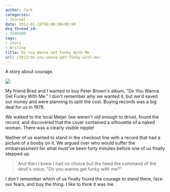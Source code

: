 ```yaml
---
author: Jack
categories:
- Journal
date: 2012-01-28T00:00:00+00:00
dsq_thread_id:
- 3595560
tags:
- story
- Writing
title: Do You Wanna Get Funky With Me
url: /2012/do-you-wanna-get-funky-with-me/
---
```


A story about courage.

<img src="http://i1.ytimg.com/vi/tjDRY8nr3Sk/hqdefault.jpg" /> 

My friend Brad and I wanted to buy Peter Brown's album, "Do You
Wanna Get Funky With Me." I don't remember why we wanted
it, but we'd saved our money and were planning to split the
cost. Buying records was a big deal for us in 1978.
          
We walked to the local Meijer (we weren't old enough to drive), found the
record, and discovered that the cover contained a silhouette of a
naked woman. There was a clearly visible nipple!
          
Neither of us wanted to stand in the checkout line with a record that had a
picture of a booby on it. We argued over who would suffer the embarrassment for
what must've been forty minutes before one of us finally stepped up.

 > And then I knew I had no choice but the heed the command of the devil's voice, "Do you wanna get funky with me?"
 
 
I don't remember which of us finally found the courage to stand there, face our fears, and buy the thing. I like to think it was me.
